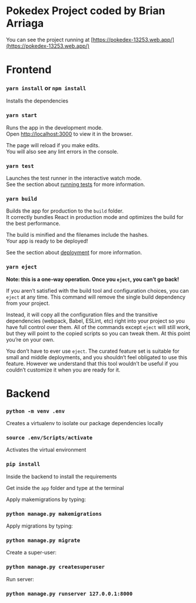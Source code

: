 # Pokedex Project coded by Brian Arriaga

You can see the project running at [https://pokedex-13253.web.app/](https://pokedex-13253.web.app/)

# Frontend

### `yarn install` or `npm install`

Installs the dependencies

### `yarn start`

Runs the app in the development mode.\
Open [http://localhost:3000](http://localhost:3000) to view it in the browser.

The page will reload if you make edits.\
You will also see any lint errors in the console.

### `yarn test`

Launches the test runner in the interactive watch mode.\
See the section about [running tests](https://facebook.github.io/create-react-app/docs/running-tests) for more information.

### `yarn build`

Builds the app for production to the `build` folder.\
It correctly bundles React in production mode and optimizes the build for the best performance.

The build is minified and the filenames include the hashes.\
Your app is ready to be deployed!

See the section about [deployment](https://facebook.github.io/create-react-app/docs/deployment) for more information.

### `yarn eject`

**Note: this is a one-way operation. Once you `eject`, you can’t go back!**

If you aren’t satisfied with the build tool and configuration choices, you can `eject` at any time. This command will remove the single build dependency from your project.

Instead, it will copy all the configuration files and the transitive dependencies (webpack, Babel, ESLint, etc) right into your project so you have full control over them. All of the commands except `eject` will still work, but they will point to the copied scripts so you can tweak them. At this point you’re on your own.

You don’t have to ever use `eject`. The curated feature set is suitable for small and middle deployments, and you shouldn’t feel obligated to use this feature. However we understand that this tool wouldn’t be useful if you couldn’t customize it when you are ready for it.

# Backend

### `python -m venv .env`

Creates a virtualenv to isolate our package dependencies locally

### `source .env/Scripts/activate`

Activates the virtual environment

### `pip install`

Inside the backend to install the requirements

Get inside the `app` folder and type at the terminal

Apply makemigrations by typing:
### `python manage.py makemigrations`

Apply migrations by typing:
### `python manage.py migrate`

Create a super-user:
### `python manage.py createsuperuser`

Run server:
### `python manage.py runserver 127.0.0.1:8000`